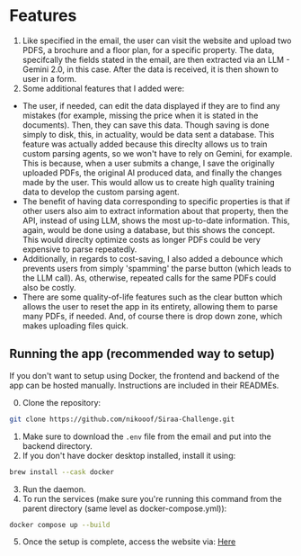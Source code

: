 # Features

1. Like specified in the email, the user can visit the website and upload two PDFS, a brochure and a floor plan, for a specific property. The data, specifcally the fields stated in the email, are then extracted via an LLM - Gemini 2.0, in this case. After the data is received, it is then shown to user in a form.
2. Some additional features that I added were:

- The user, if needed, can edit the data displayed if they are to find any mistakes (for example, missing the price when it is stated in the documents). Then, they can save this data. Though saving is done simply to disk, this, in actuality, would be data sent a database. This feature was actually added because this direclty allows us to train custom parsing agents, so we won't have to rely on Gemini, for example. This is because, when a user submits a change, I save the originally uploaded PDFs, the original AI produced data, and finally the changes made by the user. This would allow us to create high quality training data to develop the custom parsing agent.
- The benefit of having data corresponding to specific properties is that if other users also aim to extract information about that property, then the API, instead of using LLM, shows the most up-to-date information. This, again, would be done using a database, but this shows the concept. This would direclty optimize costs as longer PDFs could be very expensive to parse repeatedly.
- Additionally, in regards to cost-saving, I also added a debounce which prevents users from simply 'spamming' the parse button (which leads to the LLM call). As, otherwise, repeated calls for the same PDFs could also be costly.
- There are some quality-of-life features such as the clear button which allows the user to reset the app in its entirety, allowing them to parse many PDFs, if needed. And, of course there is drop down zone, which makes uploading files quick.

## Running the app (recommended way to setup)

If you don't want to setup using Docker, the frontend and backend of the app can be hosted manually. Instructions are included in their READMEs.

0. Clone the repository:

```bash
git clone https://github.com/nikooof/Siraa-Challenge.git
```

1. Make sure to download the `.env` file from the email and put into the backend directory.
2. If you don't have docker desktop installed, install it using:

```bash
brew install --cask docker
```

3. Run the daemon.
4. To run the services (make sure you're running this command from the parent directory (same level as docker-compose.yml)):

```bash
docker compose up --build
```

5. Once the setup is complete, access the website via: [Here](http://localhost:3000/upload)
